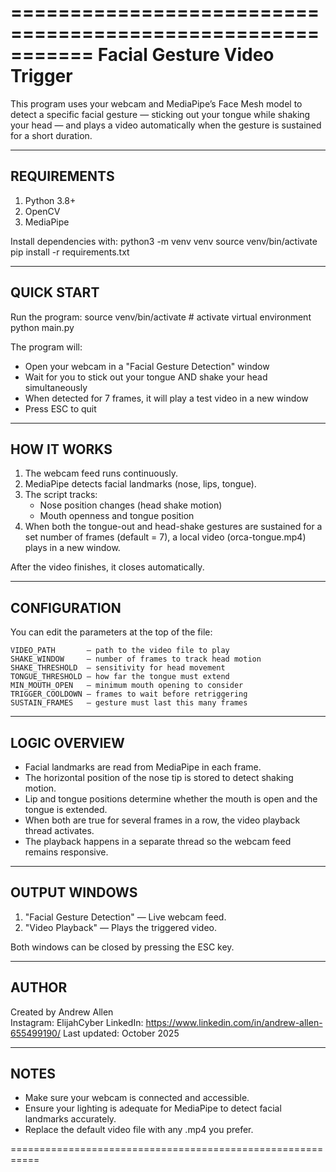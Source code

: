 ===========================================================
                Facial Gesture Video Trigger
===========================================================

This program uses your webcam and MediaPipe’s Face Mesh model
to detect a specific facial gesture — sticking out your tongue 
while shaking your head — and plays a video automatically 
when the gesture is sustained for a short duration.

-----------------------------------------------------------
REQUIREMENTS
-----------------------------------------------------------
1. Python 3.8+
2. OpenCV
3. MediaPipe

Install dependencies with:
    python3 -m venv venv
    source venv/bin/activate
    pip install -r requirements.txt

-----------------------------------------------------------
QUICK START
-----------------------------------------------------------
Run the program:
    source venv/bin/activate  # activate virtual environment
    python main.py

The program will:
- Open your webcam in a "Facial Gesture Detection" window
- Wait for you to stick out your tongue AND shake your head simultaneously
- When detected for 7 frames, it will play a test video in a new window
- Press ESC to quit

-----------------------------------------------------------
HOW IT WORKS
-----------------------------------------------------------
1. The webcam feed runs continuously.
2. MediaPipe detects facial landmarks (nose, lips, tongue).
3. The script tracks:
   - Nose position changes (head shake motion)
   - Mouth openness and tongue position
4. When both the tongue-out and head-shake gestures are
   sustained for a set number of frames (default = 7),
   a local video (orca-tongue.mp4) plays in a new window.

After the video finishes, it closes automatically.

-----------------------------------------------------------
CONFIGURATION
-----------------------------------------------------------
You can edit the parameters at the top of the file:

    VIDEO_PATH       — path to the video file to play  
    SHAKE_WINDOW     — number of frames to track head motion  
    SHAKE_THRESHOLD  — sensitivity for head movement  
    TONGUE_THRESHOLD — how far the tongue must extend  
    MIN_MOUTH_OPEN   — minimum mouth opening to consider  
    TRIGGER_COOLDOWN — frames to wait before retriggering  
    SUSTAIN_FRAMES   — gesture must last this many frames  

-----------------------------------------------------------
LOGIC OVERVIEW
-----------------------------------------------------------
- Facial landmarks are read from MediaPipe in each frame.
- The horizontal position of the nose tip is stored to detect
  shaking motion.
- Lip and tongue positions determine whether the mouth is open
  and the tongue is extended.
- When both are true for several frames in a row, the video
  playback thread activates.
- The playback happens in a separate thread so the webcam feed
  remains responsive.

-----------------------------------------------------------
OUTPUT WINDOWS
-----------------------------------------------------------
1. "Facial Gesture Detection" — Live webcam feed.
2. "Video Playback" — Plays the triggered video.

Both windows can be closed by pressing the ESC key.

-----------------------------------------------------------
AUTHOR
-----------------------------------------------------------
Created by Andrew Allen  
Instagram: ElijahCyber 
LinkedIn: https://www.linkedin.com/in/andrew-allen-655499190/
Last updated: October 2025  

-----------------------------------------------------------
NOTES
-----------------------------------------------------------
- Make sure your webcam is connected and accessible.  
- Ensure your lighting is adequate for MediaPipe to detect
  facial landmarks accurately.  
- Replace the default video file with any .mp4 you prefer.

===========================================================
